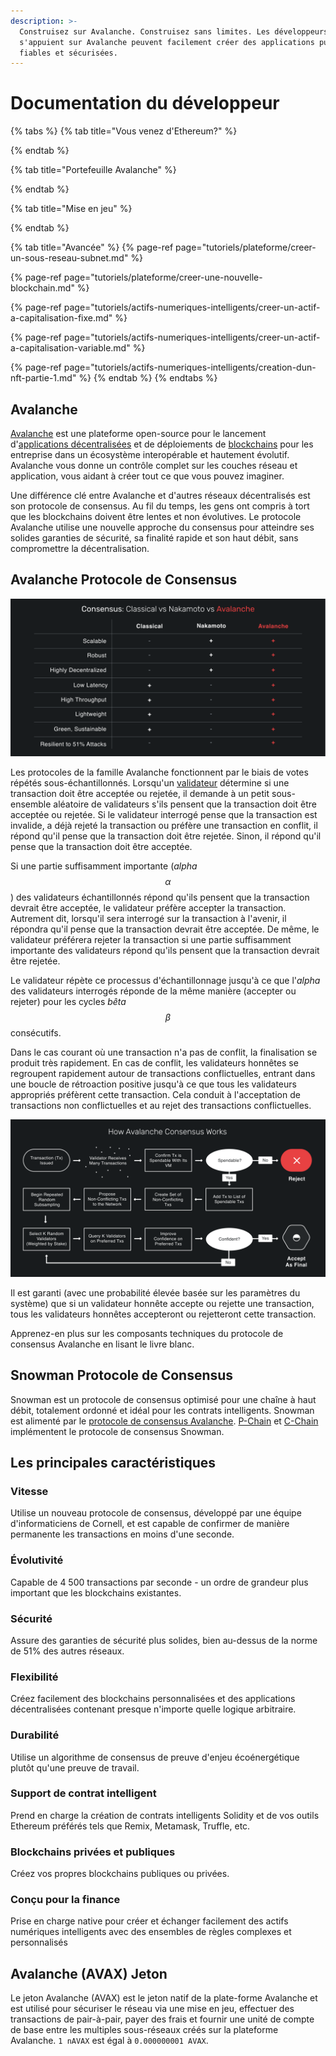 ```yaml
---
description: >-
  Construisez sur Avalanche. Construisez sans limites. Les développeurs qui
  s'appuient sur Avalanche peuvent facilement créer des applications puissantes,
  fiables et sécurisées.
---
```


# Documentation du développeur

{% tabs %}
{% tab title="Vous venez d\'Ethereum?" %}

{% endtab %}

{% tab title="Portefeuille Avalanche" %}

{% endtab %}

{% tab title="Mise en jeu" %}

{% endtab %}

{% tab title="Avancée" %}
{% page-ref page="tutoriels/plateforme/creer-un-sous-reseau-subnet.md" %}

{% page-ref page="tutoriels/plateforme/creer-une-nouvelle-blockchain.md" %}

{% page-ref page="tutoriels/actifs-numeriques-intelligents/creer-un-actif-a-capitalisation-fixe.md" %}

{% page-ref page="tutoriels/actifs-numeriques-intelligents/creer-un-actif-a-capitalisation-variable.md" %}

{% page-ref page="tutoriels/actifs-numeriques-intelligents/creation-dun-nft-partie-1.md" %}
{% endtab %}
{% endtabs %}

## 

## Avalanche

[Avalanche](https://fr.avalabs.org/) est une plateforme open-source pour le lancement d'[applications décentralisées](https://support.avalabs.org/en/articles/4587146-what-is-a-decentralized-application-dapp) et de déploiements de [blockchains](http://support.avalabs.org/en/articles/4064677-what-is-a-blockchain) pour les entreprise dans un écosystème interopérable et hautement évolutif. Avalanche vous donne un contrôle complet sur les couches réseau et application, vous aidant à créer tout ce que vous pouvez imaginer.

Une différence clé entre Avalanche et d'autres réseaux décentralisés est son protocole de consensus. Au fil du temps, les gens ont compris à tort que les blockchains doivent être lentes et non évolutives. Le protocole Avalanche utilise une nouvelle approche du consensus pour atteindre ses solides garanties de sécurité, sa finalité rapide et son haut débit, sans compromettre la décentralisation.

## Avalanche Protocole de Consensus

![](.gitbook/assets/image%20%2810%29.png)

Les protocoles de la famille Avalanche fonctionnent par le biais de votes répétés sous-échantillonnés. Lorsqu'un [validateur](http://support.avalabs.org/en/articles/4064704-what-is-a-blockchain-validator) détermine si une transaction doit être acceptée ou rejetée, il demande à un petit sous-ensemble aléatoire de validateurs s'ils pensent que la transaction doit être acceptée ou rejetée. Si le validateur interrogé pense que la transaction est invalide, a déjà rejeté la transaction ou préfère une transaction en conflit, il répond qu'il pense que la transaction doit être rejetée. Sinon, il répond qu'il pense que la transaction doit être acceptée.

Si une partie suffisamment importante \(_alpha_ $$α $$\) des validateurs échantillonnés répond qu'ils pensent que la transaction devrait être acceptée, le validateur préfère accepter la transaction. Autrement dit, lorsqu'il sera interrogé sur la transaction à l'avenir, il répondra qu'il pense que la transaction devrait être acceptée. De même, le validateur préférera rejeter la transaction si une partie suffisamment importante des validateurs répond qu'ils pensent que la transaction devrait être rejetée.

Le validateur répète ce processus d'échantillonnage jusqu'à ce que l'_alpha_ des validateurs interrogés réponde de la même manière \(accepter ou rejeter\) pour les cycles _bêta_ $$β $$ consécutifs.

Dans le cas courant où une transaction n'a pas de conflit, la finalisation se produit très rapidement. En cas de conflit, les validateurs honnêtes se regroupent rapidement autour de transactions conflictuelles, entrant dans une boucle de rétroaction positive jusqu'à ce que tous les validateurs appropriés préfèrent cette transaction. Cela conduit à l'acceptation de transactions non conflictuelles et au rejet des transactions conflictuelles.

![](.gitbook/assets/image%20%286%29.png)

Il est garanti \(avec une probabilité élevée basée sur les paramètres du système\) que si un validateur honnête accepte ou rejette une transaction, tous les validateurs honnêtes accepteront ou rejetteront cette transaction.

Apprenez-en plus sur les composants techniques du protocole de consensus Avalanche en lisant le livre blanc.

## Snowman Protocole de Consensus

Snowman est un protocole de consensus optimisé pour une chaîne à haut débit, totalement ordonné et idéal pour les contrats intelligents. Snowman est alimenté par le [protocole de consensus Avalanche](./#avalanche-protocole-de-consensus). [P-Chain](apprendre/presentation-du-systeme/#chaine-de-plateformes-p-chain) et [C-Chain](apprendre/presentation-du-systeme/#chaine-de-contrats-c-chain) implémentent le protocole de consensus Snowman.

## Les principales caractéristiques

### Vitesse

Utilise un nouveau protocole de consensus, développé par une équipe d'informaticiens de Cornell, et est capable de confirmer de manière permanente les transactions en moins d'une seconde.

### Évolutivité

Capable de 4 500 transactions par seconde - un ordre de grandeur plus important que les blockchains existantes.

### Sécurité

Assure des garanties de sécurité plus solides, bien au-dessus de la norme de 51% des autres réseaux.

### Flexibilité

Créez facilement des blockchains personnalisées et des applications décentralisées contenant presque n'importe quelle logique arbitraire.

### Durabilité

Utilise un algorithme de consensus de preuve d'enjeu écoénergétique plutôt qu'une preuve de travail.

### Support de contrat intelligent

Prend en charge la création de contrats intelligents Solidity et de vos outils Ethereum préférés tels que Remix, Metamask, Truffle, etc.

### Blockchains privées et publiques

Créez vos propres blockchains publiques ou privées.

### Conçu pour la finance

Prise en charge native pour créer et échanger facilement des actifs numériques intelligents avec des ensembles de règles complexes et personnalisés

## Avalanche \(AVAX\) Jeton

Le jeton Avalanche \(AVAX\) est le jeton natif de la plate-forme Avalanche et est utilisé pour sécuriser le réseau via une mise en jeu, effectuer des transactions de pair-à-pair, payer des frais et fournir une unité de compte de base entre les multiples sous-réseaux créés sur la plateforme Avalanche. `1 nAVAX` est égal à `0.000000001 AVAX`.

